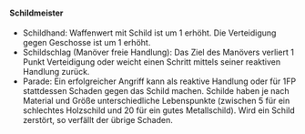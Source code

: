 #### Schildmeister

* Schildhand: Waffenwert mit Schild ist um 1 erhöht. Die Verteidigung gegen Geschosse ist um 1 erhöht.
* Schildschlag (Manöver freie Handlung): Das Ziel des Manövers verliert 1 Punkt Verteidigung oder weicht einen Schritt
mittels seiner reaktiven Handlung zurück.
* Parade: Ein erfolgreicher Angriff kann als reaktive Handlung oder für 1FP stattdessen Schaden gegen das Schild machen.
Schilde haben je nach Material und Größe unterschiedliche Lebenspunkte (zwischen 5 für ein schlechtes Holzschild und 20
für ein gutes Metallschild). Wird ein Schild zerstört, so verfällt der übrige Schaden.
